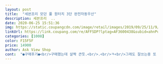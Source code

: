 ```yaml
---
layout: post 
title:  "세븐프리 모던 풀 원터치 3단 완전자동우산" 
description: 세븐프리  ..
date: 2020-06-25 15:51:36 
img: https://static.coupangcdn.com/image/retail/images/2019/09/25/11/9/e28d4858-ceeb-47ce-937c-8e3a50a0f942.jpg 
linkUrl: https://link.coupang.com/re/AFFSDP?lptag=AF3600438&subid=ahnPublicAsk&pageKey=306604287&itemId=966655294&vendorItemId=5433874447&traceid=V0-113-f11d76039a4a21e6 
categories: [1008] 
color: F15F5F 
price: 14900 
author: Ask View Shop 
cont:  "●구매후기●<br/>구매했는데 살짝 큰듯.<br/>.<br/>ㅋ<br/>그래도 잘쓰는중 또 사러올게여<br/>넘 좋은데 닫고서 다시펼때 손으로 꾹 눌러서 내려야 다시 펴지는것만 개선됨 완벽한 제품이될고같숩미당<br/>다른 접이식 우산보다 살대가 많기를 원했어요<br/>로켓 배송이라서 주문하고 담날 저녁에 바로 받았어요 <br/>배송 빨라요 전에도 구매해서 쓰고 있었는데 가족들도 더 쓰려고 추가 주문합니당 이거 쓰고나서 다른 우산 쓸라니까 불편해옄ㅋㅋ ㅜㅜㅠ 고장안나면 좋겠음.<br/>.<br/><br/>쓰기 나름이겠죠?<br/>아이 학교에 여분으로 가지고 다니게 하려고<br/>원하던 우산 그대로예요<br/>정말 튼튼했으면 좋겠는데<br/>조금 무거운 감은 있네요<br/>튼튼해보여서 좋은데 너무 무거워요 고딩딸들이 사용할껀데 펼때 너무 세계펴지고 접을때고 큰소리로 접히니 깜짝놀랄정도의 소음이 있네요 하지만 가격대비 너무 좋아요<br/>해마다 우산을 사게되니<br/>" 
---
```

